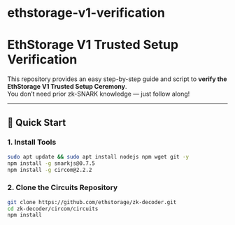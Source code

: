 # ethstorage-v1-verification

# EthStorage V1 Trusted Setup Verification

This repository provides an easy step-by-step guide and script to **verify the EthStorage V1 Trusted Setup Ceremony**.  
You don’t need prior zk-SNARK knowledge — just follow along!

---

## 🚀 Quick Start

### 1. Install Tools
```bash
sudo apt update && sudo apt install nodejs npm wget git -y
npm install -g snarkjs@0.7.5
npm install -g circom@2.2.2
```
### 2. Clone the Circuits Repository
```bash
git clone https://github.com/ethstorage/zk-decoder.git
cd zk-decoder/circom/circuits
npm install
```
